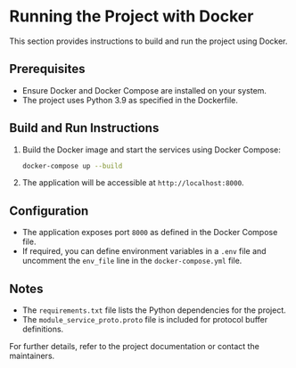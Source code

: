# Running the Project with Docker

This section provides instructions to build and run the project using Docker.

## Prerequisites

- Ensure Docker and Docker Compose are installed on your system.
- The project uses Python 3.9 as specified in the Dockerfile.

## Build and Run Instructions

1. Build the Docker image and start the services using Docker Compose:

   ```bash
   docker-compose up --build
   ```

2. The application will be accessible at `http://localhost:8000`.

## Configuration

- The application exposes port `8000` as defined in the Docker Compose file.
- If required, you can define environment variables in a `.env` file and uncomment the `env_file` line in the `docker-compose.yml` file.

## Notes

- The `requirements.txt` file lists the Python dependencies for the project.
- The `module_service_proto.proto` file is included for protocol buffer definitions.

For further details, refer to the project documentation or contact the maintainers.